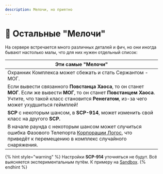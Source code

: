 ```yaml
---
description: Мелочи, но приятно
---
```


# 🔎 Остальные "Мелочи"

На сервере встречается много различных деталей и фич, но они иногда бывают настолько малы, что для них нужен отдельный список:

| Эти самые "Мелочи"                                                                                                                                                                                                     |
| ---------------------------------------------------------------------------------------------------------------------------------------------------------------------------------------------------------------------- |
| Охранник Комплекса может сбежать и стать Сержантом - МОГ.                                                                                                                                                              |
| Если вывести связанного **Повстанца Хаоса**, то он станет **МОГ**. Если же вывести **МОГ**, то он станет **Повстанцем Хаоса**. Учтите, что такой класс становится **Ренегатом**, из-за чего может ухудшиться геймплей! |
| **SCP** с некоторым шансом, в **SCP-914**, может изменить свой класс на другого **SCP.**                                                                                                                               |
| В начале раунда с некоторым шансом может случиться ошибка Фазового Телепорта [Корпорации Логос](../custom-classes/custom-teams/project-logos.md), что приведёт к перемещению в комплекс случайного снаряжения.         |

{% hint style="warning" %}
Настройки **SCP-914** уточняться не будут. Всё выясняется экспериментальным путём. К примеру на [Sandbox](../../servers/scpsl-sandbox.md).
{% endhint %}
